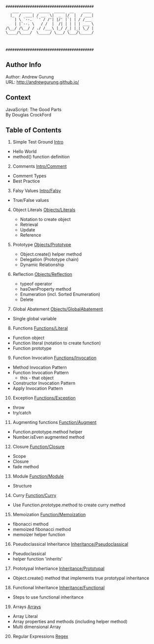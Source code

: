 ```
########################################
   ___ _____   _____  _____  __    ____
  |_  /  ___| / __  \|  _  |/  |  / ___|
    | \ `--.  `' / /'| |/' |`| | / /___
    | |`--. \   / /  |  /| | | | | ___ \
/\__/ /\__/ / ./ /___\ |_/ /_| |_| \_/ |
\____/\____/  \_____/ \___/ \___/\_____/



########################################
```

Author Info
-----------
Author: Andrew Gurung <br>
URL: http://andrewgurung.github.io/

Context
-------
JavaScript: The Good Parts <br>
By Douglas CrockFord

Table of Contents
-----------------
1. Simple Test Ground
  [Intro](/Intro)
  - Hello World
  - method() function definition

2. Comments
  [Intro/Comment](Intro/Comment)
  - Comment Types
  - Best Practice

3. Falsy Values
  [Intro/Falsy](Intro/Falsy)
  - True/False values

4. Object Literals
  [Objects/Literals](Objects/Literals)
   - Notation to create object
   - Retrieval
   - Update
   - Reference

5. Prototype
   [Objects/Prototype](Objects/Prototype)
   - Object.create() helper method
   - Delegation (Prototype chain)
   - Dynamic Relationship

6. Reflection
   [Objects/Reflection](Objects/Reflection)
   - typeof operator
   - hasOwnProperty method
   - Enumeration (incl. Sorted Enumeration)
   - Delete

7. Global Abatement
  [Objects/GlobalAbatement](Objects/GlobalAbatement)
  - Single global variable

8. Functions
  [Functions/Literal](Functions/Literal)
  - Function object
  - Function literal (notation to create function)
  - Function prototype

9. Function Invocation
  [Functions/Invocation](Functions/Invocation)
  - Method Invocation Pattern
  - Function Invocation Pattern
      * this - that object
  - Constructor Invocation Pattern
  - Apply Invocation Pattern

10. Exception
  [Functions/Exception](Functions/Exception)
  - throw
  - try/catch

11. Augmenting functions
  [Function/Augment](Function/Augment)
  - Function.prototype.method helper
  - Number.isEven augmented method

12. Closure
  [Function/Closure](Function/Closure)
  - Scope
  - Closure
  - fade method

13. Module
  [Function/Module](Function/Module)
  - Structure

14. Curry
  [Function/Curry](Function/Curry)
  - Use Function.prototype.method to create curry method

15. Memoization
  [Function/Memoization](Function/Memoization)
  - fibonacci method
  - memoized fibonacci method
  - memoizer helper function
  
16. Pseudoclassical Inheritance
  [Inheritance/Pseudoclassical](Inheritance/Pseudoclassical)
  - Pseudoclassical
  - helper function 'inherits' 

17. Prototypal Inhertiance
  [Inheritance/Prototypal](Inheritance/Prototypal)
  - Object.create() method that implements true prototypal inheritance
  
18. Functional Inheritance
  [Inheritance/Functional](Inheritance/Functional)
  - Steps to use functional inheritance

19. Arrays
  [Arrays](Arrays)
  - Array Literal
  - Array properties and methods (including helper method)
  - Multi dimensional Array
  
20. Regular Expressions
  [Regex](Regex)
